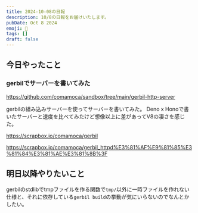 ```yaml
---
title: 2024-10-08の日報
description: 10/8の日報をお届けいたします。
pubDate: Oct 8 2024
emoji: 🦊
tags: []
draft: false
---
```


## 今日やったこと

### gerbilでサーバーを書いてみた

https://github.com/comamoca/sandbox/tree/main/gerbil-http-server

gerbilの組み込みサーバーを使ってサーバーを書いてみた。 Deno x
Honoで書いたサーバーと速度を比べてみたけど想像以上に差があってV8の凄さを感じた。

https://scrapbox.io/comamoca/gerbil

https://scrapbox.io/comamoca/gerbil_httpd%E3%81%AF%E9%81%85%E3%81%84%E3%81%AE%E3%81%8B%3F

## 明日以降やりたいこと

gerbilのstdlibでtmpファイルを作る関数で`tmp/`以外に一時ファイルを作れない仕様と、それに依存している`gerbil build`の挙動が気にいらないのでなんとかしたい。
